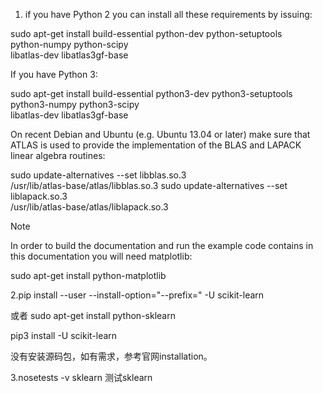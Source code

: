1. if you have Python 2 you can install all these requirements by issuing:


sudo apt-get install build-essential python-dev python-setuptools \
                     python-numpy python-scipy \
                     libatlas-dev libatlas3gf-base

If you have Python 3:


sudo apt-get install build-essential python3-dev python3-setuptools \
                     python3-numpy python3-scipy \
                     libatlas-dev libatlas3gf-base

On recent Debian and Ubuntu (e.g. Ubuntu 13.04 or later) make sure that ATLAS is used to provide the implementation of the BLAS and LAPACK linear algebra routines:


sudo update-alternatives --set libblas.so.3 \
    /usr/lib/atlas-base/atlas/libblas.so.3
sudo update-alternatives --set liblapack.so.3 \
    /usr/lib/atlas-base/atlas/liblapack.so.3

Note  

In order to build the documentation and run the example code contains in this documentation you will need matplotlib:


sudo apt-get install python-matplotlib


2.pip install --user --install-option="--prefix=" -U scikit-learn

或者 sudo apt-get install python-sklearn

pip3 install -U scikit-learn

没有安装源码包，如有需求，参考官网installation。


3.nosetests -v sklearn  测试sklearn

